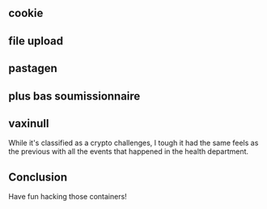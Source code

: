 ## cookie

## file upload

## pastagen

## plus bas soumissionnaire

## vaxinull
While it's classified as a crypto challenges, I tough it had the same feels as the previous with all the events that happened in the health department.

## Conclusion

Have fun hacking those containers!

